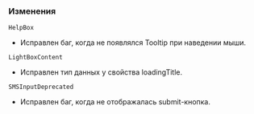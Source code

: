### Изменения

`HelpBox`

- Исправлен баг, когда не появлялся Tooltip при наведении мыши.

`LightBoxContent`

- Исправлен тип данных у свойства loadingTitle.

`SMSInputDeprecated`

- Исправлен баг, когда не отображалась submit-кнопка.
